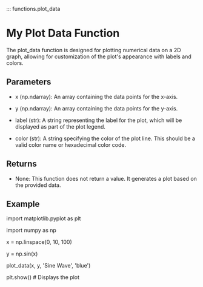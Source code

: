 ::: functions.plot_data



# My Plot Data Function

The plot_data function is designed for plotting numerical data on a 2D graph, allowing for customization of the plot's appearance with labels and colors.



## Parameters

- x (np.ndarray): An array containing the data points for the x-axis.

- y (np.ndarray): An array containing the data points for the y-axis.

- label (str): A string representing the label for the plot, which will be displayed as part of the plot legend.

- color (str): A string specifying the color of the plot line. This should be a valid color name or hexadecimal color code.

## Returns

- None: This function does not return a value. It generates a plot based on the provided data.

## Example

import matplotlib.pyplot as plt

import numpy as np


x = np.linspace(0, 10, 100)

y = np.sin(x)

plot_data(x, y, 'Sine Wave', 'blue')

plt.show()  # Displays the plot
